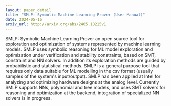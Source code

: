 ```yaml
---
layout: paper_detail
title: "SMLP: Symbolic Machine Learning Prover (User Manual)"
date: 2024-05-16
arxiv_url: http://arxiv.org/abs/2405.10215v1
---
```


SMLP: Symbolic Machine Learning Prover an open source tool for exploration and optimization of systems represented by machine learning models. SMLP uses symbolic reasoning for ML model exploration and optimization under verification and stability constraints, based on SMT, constraint and NN solvers. In addition its exploration methods are guided by probabilistic and statistical methods. SMLP is a general purpose tool that requires only data suitable for ML modelling in the csv format (usually samples of the system's input/output). SMLP has been applied at Intel for analyzing and optimizing hardware designs at the analog level. Currently SMLP supports NNs, polynomial and tree models, and uses SMT solvers for reasoning and optimization at the backend, integration of specialized NN solvers is in progress.
